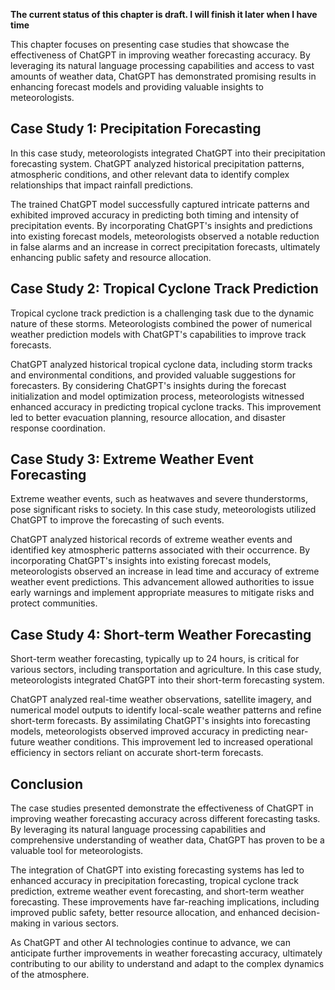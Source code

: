 **The current status of this chapter is draft. I will finish it later when I have time**

This chapter focuses on presenting case studies that showcase the effectiveness of ChatGPT in improving weather forecasting accuracy. By leveraging its natural language processing capabilities and access to vast amounts of weather data, ChatGPT has demonstrated promising results in enhancing forecast models and providing valuable insights to meteorologists.

Case Study 1: Precipitation Forecasting
---------------------------------------

In this case study, meteorologists integrated ChatGPT into their precipitation forecasting system. ChatGPT analyzed historical precipitation patterns, atmospheric conditions, and other relevant data to identify complex relationships that impact rainfall predictions.

The trained ChatGPT model successfully captured intricate patterns and exhibited improved accuracy in predicting both timing and intensity of precipitation events. By incorporating ChatGPT's insights and predictions into existing forecast models, meteorologists observed a notable reduction in false alarms and an increase in correct precipitation forecasts, ultimately enhancing public safety and resource allocation.

Case Study 2: Tropical Cyclone Track Prediction
-----------------------------------------------

Tropical cyclone track prediction is a challenging task due to the dynamic nature of these storms. Meteorologists combined the power of numerical weather prediction models with ChatGPT's capabilities to improve track forecasts.

ChatGPT analyzed historical tropical cyclone data, including storm tracks and environmental conditions, and provided valuable suggestions for forecasters. By considering ChatGPT's insights during the forecast initialization and model optimization process, meteorologists witnessed enhanced accuracy in predicting tropical cyclone tracks. This improvement led to better evacuation planning, resource allocation, and disaster response coordination.

Case Study 3: Extreme Weather Event Forecasting
-----------------------------------------------

Extreme weather events, such as heatwaves and severe thunderstorms, pose significant risks to society. In this case study, meteorologists utilized ChatGPT to improve the forecasting of such events.

ChatGPT analyzed historical records of extreme weather events and identified key atmospheric patterns associated with their occurrence. By incorporating ChatGPT's insights into existing forecast models, meteorologists observed an increase in lead time and accuracy of extreme weather event predictions. This advancement allowed authorities to issue early warnings and implement appropriate measures to mitigate risks and protect communities.

Case Study 4: Short-term Weather Forecasting
--------------------------------------------

Short-term weather forecasting, typically up to 24 hours, is critical for various sectors, including transportation and agriculture. In this case study, meteorologists integrated ChatGPT into their short-term forecasting system.

ChatGPT analyzed real-time weather observations, satellite imagery, and numerical model outputs to identify local-scale weather patterns and refine short-term forecasts. By assimilating ChatGPT's insights into forecasting models, meteorologists observed improved accuracy in predicting near-future weather conditions. This improvement led to increased operational efficiency in sectors reliant on accurate short-term forecasts.

Conclusion
----------

The case studies presented demonstrate the effectiveness of ChatGPT in improving weather forecasting accuracy across different forecasting tasks. By leveraging its natural language processing capabilities and comprehensive understanding of weather data, ChatGPT has proven to be a valuable tool for meteorologists.

The integration of ChatGPT into existing forecasting systems has led to enhanced accuracy in precipitation forecasting, tropical cyclone track prediction, extreme weather event forecasting, and short-term weather forecasting. These improvements have far-reaching implications, including improved public safety, better resource allocation, and enhanced decision-making in various sectors.

As ChatGPT and other AI technologies continue to advance, we can anticipate further improvements in weather forecasting accuracy, ultimately contributing to our ability to understand and adapt to the complex dynamics of the atmosphere.
